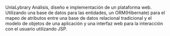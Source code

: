 UnlaLybrary
Análisis, diseño e implementación de un plataforma web. Utilizando una base de datos para las entidades, un ORM(Hibernate) para el mapeo de atributos entre una base de datos relacional tradicional y el modelo de objetos de una aplicación y una interfaz web para la interacción con el usuario utilizando JSP.

